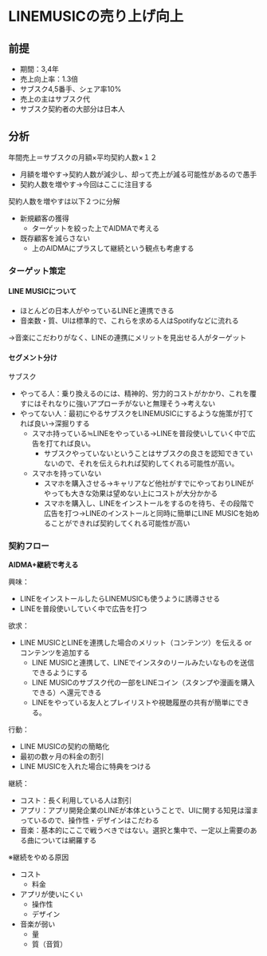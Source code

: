 # LINEMUSICの売り上げ向上
## 前提
- 期間：3,4年
- 売上向上率：1.3倍
- サブスク4,5番手、シェア率10%
- 売上の主はサブスク代
- サブスク契約者の大部分は日本人
## 分析
年間売上＝サブスクの月額×平均契約人数×１２
- 月額を増やす→契約人数が減少し、却って売上が減る可能性があるので愚手
- 契約人数を増やす→今回はここに注目する

契約人数を増やすは以下２つに分解
- 新規顧客の獲得
  - ターゲットを絞った上でAIDMAで考える
- 既存顧客を減らさない
  - 上のAIDMAにプラスして継続という観点も考慮する

### ターゲット策定
#### LINE MUSICについて
- ほとんどの日本人がやっているLINEと連携できる
- 音楽数・質、UIは標準的で、これらを求める人はSpotifyなどに流れる

→音楽にこだわりがなく、LINEの連携にメリットを見出せる人がターゲット

#### セグメント分け
サブスク
- やってる人：乗り換えるのには、精神的、労力的コストがかかり、これを覆すにはそれなりに強いアプローチがないと無理そう→考えない
- やってない人：最初にやるサブスクをLINEMUSICにするような施策が打てれば良い→深掘りする
  - スマホ持っている≒LINEをやっている→LINEを普段使いしていく中で広告を打てれば良い。
    - サブスクやっていないということはサブスクの良さを認知できていないので、それを伝えられれば契約してくれる可能性が高い。
  - スマホを持っていない
    - スマホを購入させる→キャリアなど他社がすでにやっておりLINEがやっても大きな効果は望めない上にコストが大分かかる
    - スマホを購入し、LINEをインストールをするのを待ち、その段階で広告を打つ→LINEのインストールと同時に簡単にLINE MUSICを始めることができれば契約してくれる可能性が高い

### 契約フロー
**AIDMA+継続で考える**

興味：
- LINEをインストールしたらLINEMUSICも使うように誘導させる
- LINEを普段使いしていく中で広告を打つ

欲求：
- LINE MUSICとLINEを連携した場合のメリット（コンテンツ）を伝える or コンテンツを追加する
  - LINE MUSICと連携して、LINEでインスタのリールみたいなものを送信できるようにする
  - LINE MUSICのサブスク代の一部をLINEコイン（スタンプや漫画を購入できる）へ還元できる
  - LINEをやっている友人とプレイリストや視聴履歴の共有が簡単にできる。

行動：
- LINE MUSICの契約の簡略化
- 最初の数ヶ月の料金の割引
- LINE MUSICを入れた場合に特典をつける

継続：
- コスト：長く利用している人は割引
- アプリ：アプリ開発企業のLINEが本体ということで、UIに関する知見は溜まっているので、操作性・デザインはこだわる
- 音楽：基本的にここで戦うべきではない。選択と集中で、一定以上需要のある曲については網羅する


※継続をやめる原因
- コスト
  - 料金
- アプリが使いにくい
  - 操作性
  - デザイン
- 音楽が弱い
  - 量
  - 質（音質）
